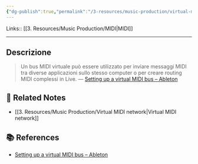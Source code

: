 ```yaml
---
{"dg-publish":true,"permalink":"/3-resources/music-production/virtual-midi-bus/","tags":["note"]}
---
```


Links:: [[3. Resources/Music Production/MIDI\|MIDI]]

---

## Descrizione

> Un bus MIDI virtuale può essere utilizzato per inviare messaggi MIDI tra diverse applicazioni sullo stesso computer o per creare routing MIDI complessi in Live. — [Setting up a virtual MIDI bus – Ableton](https://help.ableton.com/hc/en-us/articles/209774225-Setting-up-a-virtual-MIDI-bus)






## 🔗 Related Notes

- [[3. Resources/Music Production/Virtual MIDI network\|Virtual MIDI network]]

## 📚 References

- [Setting up a virtual MIDI bus – Ableton](https://help.ableton.com/hc/en-us/articles/209774225-Setting-up-a-virtual-MIDI-bus)